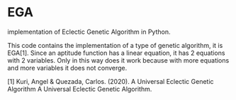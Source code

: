 # EGA
implementation of Eclectic Genetic Algorithm in Python.

This code contains the implementation of a type of genetic algorithm, it is EGA[1].
Since an aptitude function has a linear equation, it has 2 equations with 2 variables.
Only in this way does it work because with more equations and more variables it does not converge.

[1] Kuri, Angel & Quezada, Carlos. (2020). A Universal Eclectic Genetic Algorithm A Universal Eclectic Genetic Algorithm. 
